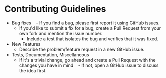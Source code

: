# Contributing Guidelines

*  Bug fixes
    -  If you find a bug, please first report it using GitHub issues.
    -  If you'd like to submit a fix for a bug, create a Pull Request from your own fork and mention the issue number.
        +  Include a test that isolates the bug and verifies that it was fixed.
*  New Features
    -  Describe the problem/feature request in a new GitHub issue.
*  Tests, Documentation, Miscellaneous
    -  If it's a trivial change, go ahead and create a Pull Request with the changes you have in mind
    -  If not, open a GitHub issue to discuss the idea first.
